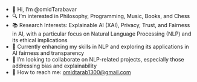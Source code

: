 - 👋 Hi, I’m @omidTarabavar
- 🔍 I’m interested in Philosophy, Programming, Music, Books, and Chess
- 📚 Research Interests: Explainable AI (XAI), Privacy, Trust, and Fairness in AI, with a particular focus on Natural Language Processing (NLP) and its ethical implications
- 🌱 Currently enhancing my skills in NLP and exploring its applications in AI fairness and transparency
- 🤝 I’m looking to collaborate on NLP-related projects, especially those addressing bias and explainability
- 📩 How to reach me: omidtarab1300@gmail.com

<!---
omidTarabavar/omidTarabavar is a ✨ special ✨ repository because its `README.md` (this file) appears on your GitHub profile.
You can click the Preview link to take a look at your changes.
--->
